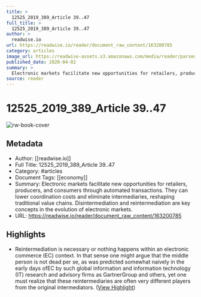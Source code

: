 ```yaml
---
title: >
  12525_2019_389_Article 39..47
full_title: >
  12525_2019_389_Article 39..47
author: >
  readwise.io
url: https://readwise.io/reader/document_raw_content/163200785
category: articles
image_url: https://readwise-assets.s3.amazonaws.com/media/reader/parsed_document_assets/163200785/67JIswrOMjNIuZbOCwZ5hA_tiVMtd8UaCFyHH-o0gbs-cove_3tS8a1a.png
published_date: 2020-04-02
summary: >
  Electronic markets facilitate new opportunities for retailers, producers, and consumers through automated transactions. They can lower coordination costs and eliminate intermediaries, reshaping traditional value chains. Disintermediation and reintermediation are key concepts in the evolution of electronic markets.
source: reader
---
```

# 12525_2019_389_Article 39..47

![rw-book-cover](https://readwise-assets.s3.amazonaws.com/media/reader/parsed_document_assets/163200785/67JIswrOMjNIuZbOCwZ5hA_tiVMtd8UaCFyHH-o0gbs-cove_3tS8a1a.png)

## Metadata
- Author: [[readwise.io]]
- Full Title: 12525_2019_389_Article 39..47
- Category: #articles
- Document Tags: [[economy]] 
- Summary: Electronic markets facilitate new opportunities for retailers, producers, and consumers through automated transactions. They can lower coordination costs and eliminate intermediaries, reshaping traditional value chains. Disintermediation and reintermediation are key concepts in the evolution of electronic markets.
- URL: https://readwise.io/reader/document_raw_content/163200785

## Highlights
- Reintermediation is necessary or nothing happens within an electronic commerce (EC) context. In that sense one might argue that the middle person is not dead per se, as was predicted somewhat naively in the early days ofEC by such global information and information technology (IT) research and advisory firms as GartnerGroup and others, yet one must realize that these reintermediaries are often very different players from the original intermediators. ([View Highlight](https://read.readwise.io/read/01j05dhaffjnxzjms94y5d4q1p))


